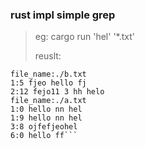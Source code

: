 ### rust impl simple grep
> eg: cargo run 'hel' '*.txt'
> 
> reuslt:
 ```
file_name:./b.txt
1:5 fjeo hello fj
2:12 fejo11 3 hh helo
file_name:./a.txt
1:0 hello nn hel
1:9 hello nn hel
3:8 ojfefjeohel
6:0 hello ff```